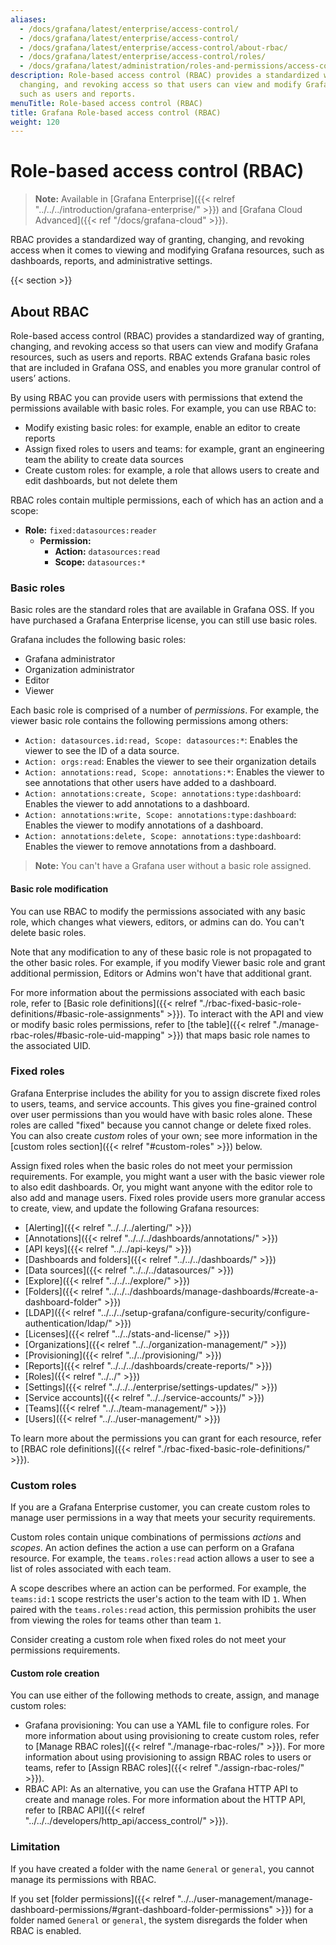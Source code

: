 ```yaml
---
aliases:
  - /docs/grafana/latest/enterprise/access-control/
  - /docs/grafana/latest/enterprise/access-control/
  - /docs/grafana/latest/enterprise/access-control/about-rbac/
  - /docs/grafana/latest/enterprise/access-control/roles/
  - /docs/grafana/latest/administration/roles-and-permissions/access-control/
description: Role-based access control (RBAC) provides a standardized way of granting,
  changing, and revoking access so that users can view and modify Grafana resources,
  such as users and reports.
menuTitle: Role-based access control (RBAC)
title: Grafana Role-based access control (RBAC)
weight: 120
---
```


# Role-based access control (RBAC)

> **Note:** Available in [Grafana Enterprise]({{< relref "../../../introduction/grafana-enterprise/" >}}) and [Grafana Cloud Advanced]({{< ref "/docs/grafana-cloud" >}}).

RBAC provides a standardized way of granting, changing, and revoking access when it comes to viewing and modifying Grafana resources, such as dashboards, reports, and administrative settings.

{{< section >}}

## About RBAC

Role-based access control (RBAC) provides a standardized way of granting, changing, and revoking access so that users can view and modify Grafana resources, such as users and reports.
RBAC extends Grafana basic roles that are included in Grafana OSS, and enables you more granular control of users’ actions.

By using RBAC you can provide users with permissions that extend the permissions available with basic roles. For example, you can use RBAC to:

- Modify existing basic roles: for example, enable an editor to create reports
- Assign fixed roles to users and teams: for example, grant an engineering team the ability to create data sources
- Create custom roles: for example, a role that allows users to create and edit dashboards, but not delete them

RBAC roles contain multiple permissions, each of which has an action and a scope:

- **Role:** `fixed:datasources:reader`
  - **Permission:**
    - **Action:** `datasources:read`
    - **Scope:** `datasources:*`

### Basic roles

Basic roles are the standard roles that are available in Grafana OSS. If you have purchased a Grafana Enterprise license, you can still use basic roles.

Grafana includes the following basic roles:

- Grafana administrator
- Organization administrator
- Editor
- Viewer

Each basic role is comprised of a number of _permissions_. For example, the viewer basic role contains the following permissions among others:

- `Action: datasources.id:read, Scope: datasources:*`: Enables the viewer to see the ID of a data source.
- `Action: orgs:read`: Enables the viewer to see their organization details
- `Action: annotations:read, Scope: annotations:*`: Enables the viewer to see annotations that other users have added to a dashboard.
- `Action: annotations:create, Scope: annotations:type:dashboard`: Enables the viewer to add annotations to a dashboard.
- `Action: annotations:write, Scope: annotations:type:dashboard`: Enables the viewer to modify annotations of a dashboard.
- `Action: annotations:delete, Scope: annotations:type:dashboard`: Enables the viewer to remove annotations from a dashboard.

> **Note:** You can't have a Grafana user without a basic role assigned.

#### Basic role modification

You can use RBAC to modify the permissions associated with any basic role, which changes what viewers, editors, or admins can do. You can't delete basic roles.

Note that any modification to any of these basic role is not propagated to the other basic roles.
For example, if you modify Viewer basic role and grant additional permission, Editors or Admins won't have that additional grant.

For more information about the permissions associated with each basic role, refer to [Basic role definitions]({{< relref "./rbac-fixed-basic-role-definitions/#basic-role-assignments" >}}).
To interact with the API and view or modify basic roles permissions, refer to [the table]({{< relref "./manage-rbac-roles/#basic-role-uid-mapping" >}}) that maps basic role names to the associated UID.

### Fixed roles

Grafana Enterprise includes the ability for you to assign discrete fixed roles to users, teams, and service accounts. This gives you fine-grained control over user permissions than you would have with basic roles alone. These roles are called "fixed" because you cannot change or delete fixed roles. You can also create _custom_ roles of your own; see more information in the [custom roles section]({{< relref "#custom-roles" >}}) below.

Assign fixed roles when the basic roles do not meet your permission requirements. For example, you might want a user with the basic viewer role to also edit dashboards. Or, you might want anyone with the editor role to also add and manage users. Fixed roles provide users more granular access to create, view, and update the following Grafana resources:

- [Alerting]({{< relref "../../../alerting/" >}})
- [Annotations]({{< relref "../../../dashboards/annotations/" >}})
- [API keys]({{< relref "../../api-keys/" >}})
- [Dashboards and folders]({{< relref "../../../dashboards/" >}})
- [Data sources]({{< relref "../../../datasources/" >}})
- [Explore]({{< relref "../../../explore/" >}})
- [Folders]({{< relref "../../../dashboards/manage-dashboards/#create-a-dashboard-folder" >}})
- [LDAP]({{< relref "../../../setup-grafana/configure-security/configure-authentication/ldap/" >}})
- [Licenses]({{< relref "../../stats-and-license/" >}})
- [Organizations]({{< relref "../../organization-management/" >}})
- [Provisioning]({{< relref "../../provisioning/" >}})
- [Reports]({{< relref "../../../dashboards/create-reports/" >}})
- [Roles]({{< relref "../../" >}})
- [Settings]({{< relref "../../../enterprise/settings-updates/" >}})
- [Service accounts]({{< relref "../../service-accounts/" >}})
- [Teams]({{< relref "../../team-management/" >}})
- [Users]({{< relref "../../user-management/" >}})

To learn more about the permissions you can grant for each resource, refer to [RBAC role definitions]({{< relref "./rbac-fixed-basic-role-definitions/" >}}).

### Custom roles

If you are a Grafana Enterprise customer, you can create custom roles to manage user permissions in a way that meets your security requirements.

Custom roles contain unique combinations of permissions _actions_ and _scopes_. An action defines the action a use can perform on a Grafana resource. For example, the `teams.roles:read` action allows a user to see a list of roles associated with each team.

A scope describes where an action can be performed. For example, the `teams:id:1` scope restricts the user's action to the team with ID `1`. When paired with the `teams.roles:read` action, this permission prohibits the user from viewing the roles for teams other than team `1`.

Consider creating a custom role when fixed roles do not meet your permissions requirements.

#### Custom role creation

You can use either of the following methods to create, assign, and manage custom roles:

- Grafana provisioning: You can use a YAML file to configure roles. For more information about using provisioning to create custom roles, refer to [Manage RBAC roles]({{< relref "./manage-rbac-roles/" >}}). For more information about using provisioning to assign RBAC roles to users or teams, refer to [Assign RBAC roles]({{< relref "./assign-rbac-roles/" >}}).
- RBAC API: As an alternative, you can use the Grafana HTTP API to create and manage roles. For more information about the HTTP API, refer to [RBAC API]({{< relref "../../../developers/http_api/access_control/" >}}).

### Limitation

If you have created a folder with the name `General` or `general`, you cannot manage its permissions with RBAC.

If you set [folder permissions]({{< relref "../../user-management/manage-dashboard-permissions/#grant-dashboard-folder-permissions" >}}) for a folder named `General` or `general`, the system disregards the folder when RBAC is enabled.
